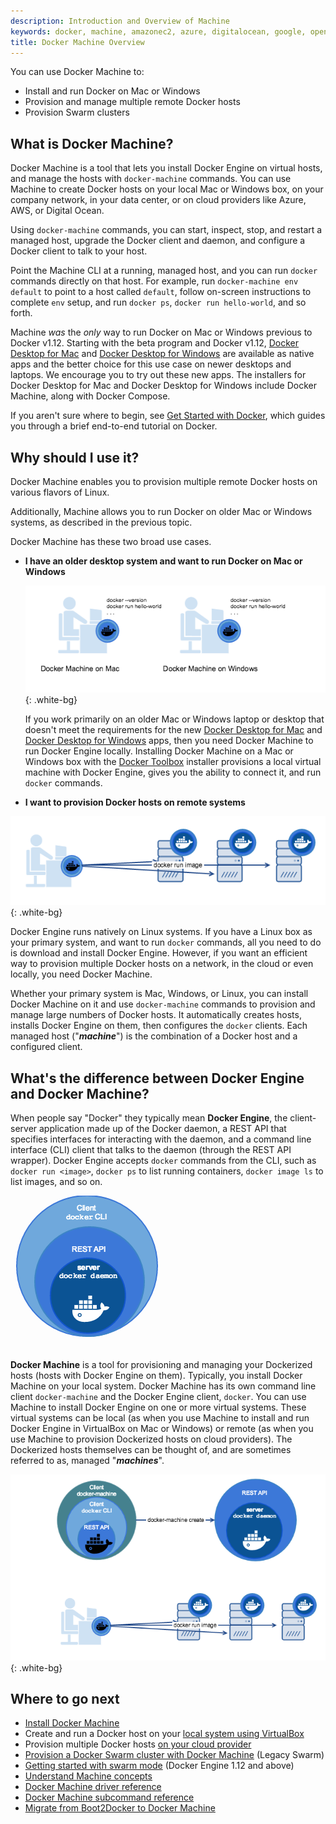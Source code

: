 ```yaml
---
description: Introduction and Overview of Machine
keywords: docker, machine, amazonec2, azure, digitalocean, google, openstack, rackspace, softlayer, virtualbox, vmwarefusion, vmwarevcloudair, vmwarevsphere, exoscale
title: Docker Machine Overview
---
```


You can use Docker Machine to:

* Install and run Docker on Mac or Windows
* Provision and manage multiple remote Docker hosts
* Provision Swarm clusters

## What is Docker Machine?

Docker Machine is a tool that lets you install Docker Engine on virtual hosts,
and manage the hosts with `docker-machine` commands. You can use Machine to
create Docker hosts on your local Mac or Windows box, on your company network,
in your data center, or on cloud providers like Azure, AWS, or Digital Ocean.

Using `docker-machine` commands, you can start, inspect, stop, and restart a
managed host, upgrade the Docker client and daemon, and configure a Docker
client to talk to your host.

Point the Machine CLI at a running, managed host, and you can run `docker`
commands directly on that host. For example, run `docker-machine env default` to
point to a host called `default`, follow on-screen instructions to complete
`env` setup, and run `docker ps`, `docker run hello-world`, and so forth.

Machine _was_ the _only_ way to run Docker on Mac or Windows previous to Docker
v1.12. Starting with the beta program and Docker v1.12, [Docker Desktop for
Mac](/docker-for-mac/index.md) and [Docker Desktop for
Windows](/docker-for-windows/index.md) are available as native apps and the
better choice for this use case on newer desktops and laptops. We encourage you
to try out these new apps. The installers for Docker Desktop for Mac and Docker Desktop for
Windows include Docker Machine, along with Docker Compose.

If you aren't sure where to begin, see [Get Started with Docker](/get-started/),
which guides you through a brief end-to-end tutorial on Docker.

## Why should I use it?

Docker Machine enables you to provision multiple remote Docker hosts on various
flavors of Linux.

Additionally, Machine allows you to run Docker on older Mac or Windows systems,
as described in the previous topic.

Docker Machine has these two broad use cases.

* **I have an older desktop system and want to run Docker on Mac or Windows**

  ![Docker Machine on Mac and Windows](img/machine-mac-win.png){: .white-bg}

  If you work primarily on an older Mac or Windows laptop or desktop that doesn't meet the requirements for the new [Docker Desktop for Mac](/docker-for-mac/index.md) and [Docker Desktop for Windows](/docker-for-windows/index.md) apps, then you need Docker Machine to run Docker Engine locally. Installing Docker Machine on a Mac or Windows box with the [Docker Toolbox](/toolbox/overview.md) installer provisions a local virtual machine with Docker Engine, gives you the ability to connect it, and run `docker` commands.

*  **I want to provision Docker hosts on remote systems**

  ![Docker Machine for provisioning multiple systems](img/provision-use-case.png){: .white-bg}

  Docker Engine runs natively on Linux systems. If you have a Linux box as your
  primary system, and want to run `docker` commands, all you need to do is
  download and install Docker Engine. However, if you want an efficient way to
  provision multiple Docker hosts on a network, in the cloud or even locally,
  you need Docker Machine.

  Whether your primary system is Mac, Windows, or Linux, you can install Docker
  Machine on it and use `docker-machine` commands to provision and manage large
  numbers of Docker hosts. It automatically creates hosts, installs Docker
  Engine on them, then configures the `docker` clients. Each managed host
  ("**_machine_**") is the combination of a Docker host and a configured client.

## What's the difference between Docker Engine and Docker Machine?

When people say "Docker" they typically mean **Docker Engine**, the
client-server application made up of the Docker daemon, a REST API that
specifies interfaces for interacting with the daemon, and a command line
interface (CLI) client that talks to the daemon (through the REST API wrapper).
Docker Engine accepts `docker` commands from the CLI, such as
`docker run <image>`, `docker ps` to list running containers, `docker image ls`
to list images, and so on.

![Docker Engine](img/engine.png)

**Docker Machine** is a tool for provisioning and managing your Dockerized hosts
(hosts with Docker Engine on them). Typically, you install Docker Machine on
your local system. Docker Machine has its own command line client
`docker-machine` and the Docker Engine client, `docker`. You can use Machine to
install Docker Engine on one or more virtual systems. These virtual systems can
be local (as when you use Machine to install and run Docker Engine in VirtualBox
on Mac or Windows) or remote (as when you use Machine to provision Dockerized
hosts on cloud providers). The Dockerized hosts themselves can be thought of,
and are sometimes referred to as, managed "**_machines_**".

![Docker Machine](img/machine.png){: .white-bg}

## Where to go next

- [Install Docker Machine](install-machine.md)
- Create and run a Docker host on your [local system using VirtualBox](get-started.md)
- Provision multiple Docker hosts [on your cloud provider](get-started-cloud.md)
- [Provision a Docker Swarm cluster with Docker Machine](/swarm/provision-with-machine.md) (Legacy Swarm)
- [Getting started with swarm mode](/engine/swarm/swarm-tutorial/) (Docker Engine 1.12 and above)
- [Understand Machine concepts](concepts.md)
- [Docker Machine driver reference](drivers/index.md)
- [Docker Machine subcommand reference](reference/index.md)
- [Migrate from Boot2Docker to Docker Machine](migrate-to-machine.md)
